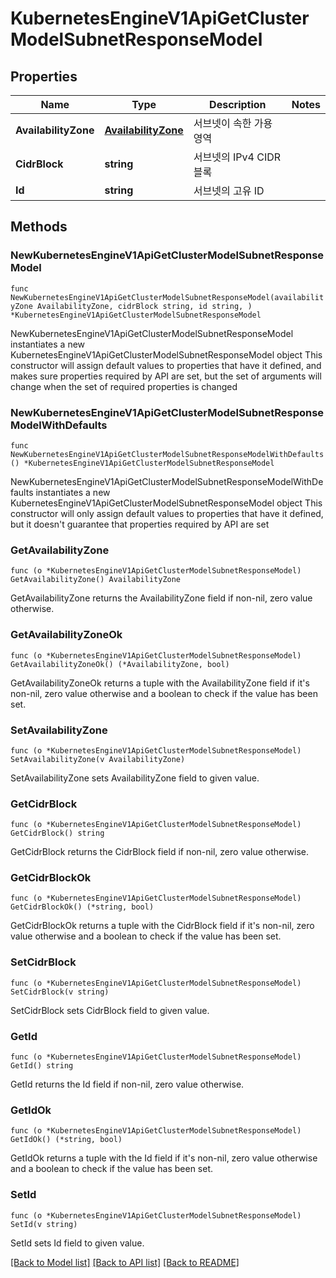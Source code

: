 # KubernetesEngineV1ApiGetClusterModelSubnetResponseModel

## Properties

Name | Type | Description | Notes
------------ | ------------- | ------------- | -------------
**AvailabilityZone** | [**AvailabilityZone**](AvailabilityZone.md) | 서브넷이 속한 가용 영역 | 
**CidrBlock** | **string** | 서브넷의 IPv4 CIDR 블록 | 
**Id** | **string** | 서브넷의 고유 ID | 

## Methods

### NewKubernetesEngineV1ApiGetClusterModelSubnetResponseModel

`func NewKubernetesEngineV1ApiGetClusterModelSubnetResponseModel(availabilityZone AvailabilityZone, cidrBlock string, id string, ) *KubernetesEngineV1ApiGetClusterModelSubnetResponseModel`

NewKubernetesEngineV1ApiGetClusterModelSubnetResponseModel instantiates a new KubernetesEngineV1ApiGetClusterModelSubnetResponseModel object
This constructor will assign default values to properties that have it defined,
and makes sure properties required by API are set, but the set of arguments
will change when the set of required properties is changed

### NewKubernetesEngineV1ApiGetClusterModelSubnetResponseModelWithDefaults

`func NewKubernetesEngineV1ApiGetClusterModelSubnetResponseModelWithDefaults() *KubernetesEngineV1ApiGetClusterModelSubnetResponseModel`

NewKubernetesEngineV1ApiGetClusterModelSubnetResponseModelWithDefaults instantiates a new KubernetesEngineV1ApiGetClusterModelSubnetResponseModel object
This constructor will only assign default values to properties that have it defined,
but it doesn't guarantee that properties required by API are set

### GetAvailabilityZone

`func (o *KubernetesEngineV1ApiGetClusterModelSubnetResponseModel) GetAvailabilityZone() AvailabilityZone`

GetAvailabilityZone returns the AvailabilityZone field if non-nil, zero value otherwise.

### GetAvailabilityZoneOk

`func (o *KubernetesEngineV1ApiGetClusterModelSubnetResponseModel) GetAvailabilityZoneOk() (*AvailabilityZone, bool)`

GetAvailabilityZoneOk returns a tuple with the AvailabilityZone field if it's non-nil, zero value otherwise
and a boolean to check if the value has been set.

### SetAvailabilityZone

`func (o *KubernetesEngineV1ApiGetClusterModelSubnetResponseModel) SetAvailabilityZone(v AvailabilityZone)`

SetAvailabilityZone sets AvailabilityZone field to given value.


### GetCidrBlock

`func (o *KubernetesEngineV1ApiGetClusterModelSubnetResponseModel) GetCidrBlock() string`

GetCidrBlock returns the CidrBlock field if non-nil, zero value otherwise.

### GetCidrBlockOk

`func (o *KubernetesEngineV1ApiGetClusterModelSubnetResponseModel) GetCidrBlockOk() (*string, bool)`

GetCidrBlockOk returns a tuple with the CidrBlock field if it's non-nil, zero value otherwise
and a boolean to check if the value has been set.

### SetCidrBlock

`func (o *KubernetesEngineV1ApiGetClusterModelSubnetResponseModel) SetCidrBlock(v string)`

SetCidrBlock sets CidrBlock field to given value.


### GetId

`func (o *KubernetesEngineV1ApiGetClusterModelSubnetResponseModel) GetId() string`

GetId returns the Id field if non-nil, zero value otherwise.

### GetIdOk

`func (o *KubernetesEngineV1ApiGetClusterModelSubnetResponseModel) GetIdOk() (*string, bool)`

GetIdOk returns a tuple with the Id field if it's non-nil, zero value otherwise
and a boolean to check if the value has been set.

### SetId

`func (o *KubernetesEngineV1ApiGetClusterModelSubnetResponseModel) SetId(v string)`

SetId sets Id field to given value.



[[Back to Model list]](../README.md#documentation-for-models) [[Back to API list]](../README.md#documentation-for-api-endpoints) [[Back to README]](../README.md)


